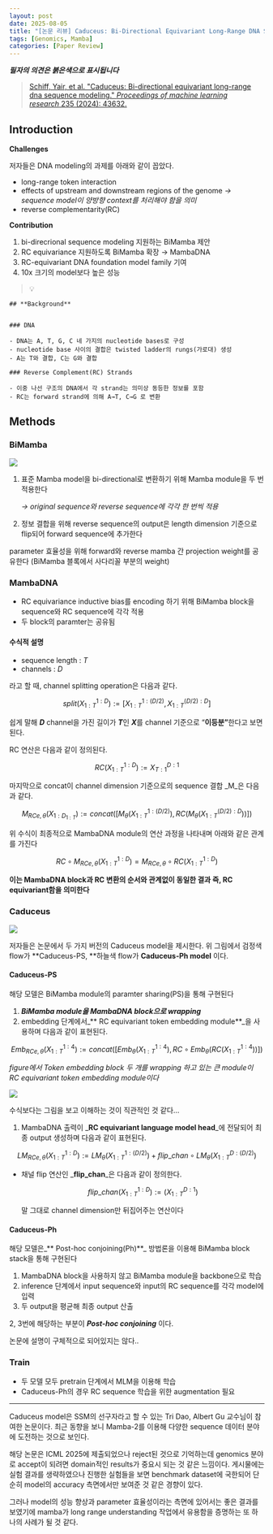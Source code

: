 ```yaml
---
layout: post
date: 2025-08-05
title: "[논문 리뷰] Caduceus: Bi-Directional Equivariant Long-Range DNA Sequence Modeling"
tags: [Genomics, Mamba]
categories: [Paper Review]
---
```


<span class="notion-red">_**필자의 의견은 붉은색으로 표시됩니다**_</span>


> [Schiff, Yair, et al. "Caduceus: Bi-directional equivariant long-range dna sequence modeling." ](https://pmc.ncbi.nlm.nih.gov/articles/PMC12189541/)[_Proceedings of machine learning research_](https://pmc.ncbi.nlm.nih.gov/articles/PMC12189541/)[ 235 (2024): 43632.](https://pmc.ncbi.nlm.nih.gov/articles/PMC12189541/)



## Introduction


**Challenges**


저자들은 DNA modeling의 과제를 아래와 같이 꼽았다.

- long-range token interaction
- effects of upstream and downstream regions of the genome 
_→ sequence model이 양방향 context를 처리해야 함을 의미_
- reverse complementarity(RC)

**Contribution**

1. bi-direcrional sequence modeling 지원하는 BiMamba 제안
1. RC equivariance 지원하도록 BiMamba 확장 → MambaDNA
1. RC-equivariant DNA foundation model family 기여
1. 10x 크기의 model보다 높은 성능

> 💡 


	## **Background**


	### DNA

	- DNA는 A, T, G, C 네 가지의 nucleotide bases로 구성
	- nucleotide base 사이의 결합은 twisted ladder의 rungs(가로대) 생성
	- A는 T와 결합, C는 G와 결합

	### Reverse Complement(RC) Strands

	- 이중 나선 구조의 DNA에서 각 strand는 의미상 동등한 정보를 포함
	- RC는 forward strand에 의해 A→T, C→G 로 변환


## Methods



### BiMamba


![](https://prod-files-secure.s3.us-west-2.amazonaws.com/542b861c-36a8-4051-84e5-8804b6728dba/2c247d59-7815-4980-99f0-8f0d21f445a7/image.png?X-Amz-Algorithm=AWS4-HMAC-SHA256&X-Amz-Content-Sha256=UNSIGNED-PAYLOAD&X-Amz-Credential=ASIAZI2LB4666PDB3ZIR%2F20250817%2Fus-west-2%2Fs3%2Faws4_request&X-Amz-Date=20250817T121406Z&X-Amz-Expires=3600&X-Amz-Security-Token=IQoJb3JpZ2luX2VjEEEaCXVzLXdlc3QtMiJGMEQCIAcRHv83uhtL1EPjVLHADlc%2Bw5DSMHdkPQLw7Og8QZMtAiAZ2N9z5AD61h4tLtuc3K%2BbRLNVfOiQ8PAEf%2FlVtgeIuiqIBAiK%2F%2F%2F%2F%2F%2F%2F%2F%2F%2F8BEAAaDDYzNzQyMzE4MzgwNSIM42B%2FU92%2FXiDAWvSSKtwDq7I111ocZWNR07PiFX231XV%2FC7kNX%2F1lMjsVJv7LQbpKGWmx4CJG%2BsDMhc%2FpUieM2uWCJgMi%2FprsmdcbVfxDdZvH9psJ2yTg7E53t3TiP38LDeTJmWpexv8IH9xdZuqEYzb37jJWzLPvecckckpKIxUAFFsUFOAbrMze%2B4%2FwvLz68Br8M%2Fpq4FjAlYnyaIL4fqZeE5Gj34CANIj9TSnIZiUIznr6OjQYtEXmOE4z6roVNY7%2FW%2BSGObtP8C45ZV8mfrNp0HM1YK3Is%2FlmOv6UhftYoKEtO%2FHJPcSdbuDKaAKDv%2FNY3N%2BfPQw%2BE7gpjYxAcOP7mNhs3uBocLzOOiVeYgS70BScTfwLgvzBh%2FffIgtC88YGv%2Bw0Ahe2Ty1NO12wVYowuGYGVmKKm9uggnVypqEexQTLU6x5sezFEMtvvHH8LRSw8f%2Ft1MD9OIp5TlcB0acm6Xl1aBeO4qAlW6g10YjTh%2FQcfmSC%2ByBdq0LsInrj3M%2Br5%2FitBY0bmtChejBvwTjrZu3rQU3fHubJBTkI6h24578GadRSbnXvOYkcbqIyxWDU%2FWJUTkuKw0Hzy6pjiiG95rDHp4CUHDDtwVXIq86iXqyhsym7%2Fe1fmPHJDu%2BNgwI5q1Fa56wYTj4w2rOGxQY6pgFptWdjlCXCqUorxheW5IlDr%2BUKzsEt0VfRe2YLxDuSlYXCRg%2FDcz8kHprkON%2BKZuuGwG5vbXvP4F3dszLpNXA8zyEKuqL9MyjRnI7%2FLLHzcXOIFA2yMQwV7IOHlV5jujLx9CIJIDpvD0FvA5M2hiIouCQbxZN8FKig5pKqrJqnzPMzoZSRr9pzm%2Fbjz6mMVs2URuW%2BXSAahXnVtdjG9QusZgXjsCDU&X-Amz-Signature=bcda359b49b640a1ea61f292360e6c0d80210866f088f5575460ae2bfc2ca006&X-Amz-SignedHeaders=host&x-amz-checksum-mode=ENABLED&x-id=GetObject)

1. 표준 Mamba model을 bi-directional로 변환하기 위해 Mamba module을 두 번 적용한다

	_→ original sequence와 reverse sequence에 각각 한 번씩 적용_

1. 정보 결합을 위해 reverse sequence의 output은 length dimension 기준으로 flip되어 forward sequence에 추가한다

parameter 효율성을 위해 forward와 reverse mamba 간 projection weight를 공유한다 (BiMamba 블록에서 사다리꼴 부분의 weight)



### MambaDNA

- RC equivariance inductive bias를 encoding 하기 위해 BiMamba block을 sequence와 RC sequence에 각각 적용
- 두 block의 paramter는 공유됨


#### 수식적 설명

- sequence length : _T_
- channels : _D_

라고 할 때,  channel splitting operation은 다음과 같다.


$$
split(X^{1:D}_{1:T}):=[X^{1:(D/2)}_{1:T},X^{(D/2):D}_{1:T}]
$$


<span class="notion-red">쉽게 말해 </span><span class="notion-red">_**D**_</span><span class="notion-red"> channel을 가진 길이가 </span><span class="notion-red">_**T**_</span><span class="notion-red">인 </span><span class="notion-red">_**X**_</span><span class="notion-red">를 channel 기준으로 “</span><span class="notion-red">**이등분”**</span><span class="notion-red">한다고 보면 된다.</span>


RC 연산은 다음과 같이 정의된다.


$$
RC(X^{1:D}_{1:T}):=X^{D:1}_{T:1}
$$


마지막으로 concat이 channel dimension 기준으로의 sequence 결합 _M_은 다음과 같다.


$$
M_{RCe,\theta}(X_{1:D_{1:T}}):=concat([M_{\theta}(X^{1:(D/2)}_{1:T}),RC(M_{\theta}(X^{(D/2):D}_{1:T}))])
$$


위 수식이 최종적으로 MambaDNA module의 연산 과정을 나타내며 아래와 같은 관계를 가진다


$$
RC\circ M_{RCe,\theta}(X^{1:D}_{1:T}) = M_{RCe,\theta} \circ RC(X^{1:D}_{1:T})
$$


**이는 MambaDNA block과 RC 변환의 순서와 관계없이 동일한 결과 즉, RC equivariant함을 의미한다**



### Caduceus


![](https://prod-files-secure.s3.us-west-2.amazonaws.com/542b861c-36a8-4051-84e5-8804b6728dba/f94a60d7-8145-473b-aef9-7c68d3ec604a/image.png?X-Amz-Algorithm=AWS4-HMAC-SHA256&X-Amz-Content-Sha256=UNSIGNED-PAYLOAD&X-Amz-Credential=ASIAZI2LB4666PDB3ZIR%2F20250817%2Fus-west-2%2Fs3%2Faws4_request&X-Amz-Date=20250817T121407Z&X-Amz-Expires=3600&X-Amz-Security-Token=IQoJb3JpZ2luX2VjEEEaCXVzLXdlc3QtMiJGMEQCIAcRHv83uhtL1EPjVLHADlc%2Bw5DSMHdkPQLw7Og8QZMtAiAZ2N9z5AD61h4tLtuc3K%2BbRLNVfOiQ8PAEf%2FlVtgeIuiqIBAiK%2F%2F%2F%2F%2F%2F%2F%2F%2F%2F8BEAAaDDYzNzQyMzE4MzgwNSIM42B%2FU92%2FXiDAWvSSKtwDq7I111ocZWNR07PiFX231XV%2FC7kNX%2F1lMjsVJv7LQbpKGWmx4CJG%2BsDMhc%2FpUieM2uWCJgMi%2FprsmdcbVfxDdZvH9psJ2yTg7E53t3TiP38LDeTJmWpexv8IH9xdZuqEYzb37jJWzLPvecckckpKIxUAFFsUFOAbrMze%2B4%2FwvLz68Br8M%2Fpq4FjAlYnyaIL4fqZeE5Gj34CANIj9TSnIZiUIznr6OjQYtEXmOE4z6roVNY7%2FW%2BSGObtP8C45ZV8mfrNp0HM1YK3Is%2FlmOv6UhftYoKEtO%2FHJPcSdbuDKaAKDv%2FNY3N%2BfPQw%2BE7gpjYxAcOP7mNhs3uBocLzOOiVeYgS70BScTfwLgvzBh%2FffIgtC88YGv%2Bw0Ahe2Ty1NO12wVYowuGYGVmKKm9uggnVypqEexQTLU6x5sezFEMtvvHH8LRSw8f%2Ft1MD9OIp5TlcB0acm6Xl1aBeO4qAlW6g10YjTh%2FQcfmSC%2ByBdq0LsInrj3M%2Br5%2FitBY0bmtChejBvwTjrZu3rQU3fHubJBTkI6h24578GadRSbnXvOYkcbqIyxWDU%2FWJUTkuKw0Hzy6pjiiG95rDHp4CUHDDtwVXIq86iXqyhsym7%2Fe1fmPHJDu%2BNgwI5q1Fa56wYTj4w2rOGxQY6pgFptWdjlCXCqUorxheW5IlDr%2BUKzsEt0VfRe2YLxDuSlYXCRg%2FDcz8kHprkON%2BKZuuGwG5vbXvP4F3dszLpNXA8zyEKuqL9MyjRnI7%2FLLHzcXOIFA2yMQwV7IOHlV5jujLx9CIJIDpvD0FvA5M2hiIouCQbxZN8FKig5pKqrJqnzPMzoZSRr9pzm%2Fbjz6mMVs2URuW%2BXSAahXnVtdjG9QusZgXjsCDU&X-Amz-Signature=af84c15a108513ae00969d3ea00d3a628c64af8854c38ecfd15227af94bda0e6&X-Amz-SignedHeaders=host&x-amz-checksum-mode=ENABLED&x-id=GetObject)


저자들은 논문에서 두 가지 버전의 Caduceus model을 제시한다. 위 그림에서 검정색 flow가 **Caduceus-PS, **하늘색 flow가 **Caduceus-Ph model** 이다.



#### Caduceus-PS


해당 모델은 BiMamba module의 paramter sharing(PS)을 통해 구현된다

1. _**BiMamba module을 MambaDNA block으로 wrapping**_
1. embedding 단계에서_** RC equivariant token embedding module**_을 사용하며 다음과 같이 표현된다.

$$
Emb_{RCe,\theta}(X^{1:4}_{1:T}):=concat([Emb_{\theta}(X^{1:4}_{1:T}),RC \circ Emb_{\theta}(RC(X^{1:4}_{1:T}))])
$$


_figure에서 Token embedding block 두 개를 wrapping 하고 있는 큰 module이 RC equivariant token embedding module이다_


![](https://prod-files-secure.s3.us-west-2.amazonaws.com/542b861c-36a8-4051-84e5-8804b6728dba/b175e4da-71eb-4e91-8c23-a06dabe673c9/image.png?X-Amz-Algorithm=AWS4-HMAC-SHA256&X-Amz-Content-Sha256=UNSIGNED-PAYLOAD&X-Amz-Credential=ASIAZI2LB4666PDB3ZIR%2F20250817%2Fus-west-2%2Fs3%2Faws4_request&X-Amz-Date=20250817T121407Z&X-Amz-Expires=3600&X-Amz-Security-Token=IQoJb3JpZ2luX2VjEEEaCXVzLXdlc3QtMiJGMEQCIAcRHv83uhtL1EPjVLHADlc%2Bw5DSMHdkPQLw7Og8QZMtAiAZ2N9z5AD61h4tLtuc3K%2BbRLNVfOiQ8PAEf%2FlVtgeIuiqIBAiK%2F%2F%2F%2F%2F%2F%2F%2F%2F%2F8BEAAaDDYzNzQyMzE4MzgwNSIM42B%2FU92%2FXiDAWvSSKtwDq7I111ocZWNR07PiFX231XV%2FC7kNX%2F1lMjsVJv7LQbpKGWmx4CJG%2BsDMhc%2FpUieM2uWCJgMi%2FprsmdcbVfxDdZvH9psJ2yTg7E53t3TiP38LDeTJmWpexv8IH9xdZuqEYzb37jJWzLPvecckckpKIxUAFFsUFOAbrMze%2B4%2FwvLz68Br8M%2Fpq4FjAlYnyaIL4fqZeE5Gj34CANIj9TSnIZiUIznr6OjQYtEXmOE4z6roVNY7%2FW%2BSGObtP8C45ZV8mfrNp0HM1YK3Is%2FlmOv6UhftYoKEtO%2FHJPcSdbuDKaAKDv%2FNY3N%2BfPQw%2BE7gpjYxAcOP7mNhs3uBocLzOOiVeYgS70BScTfwLgvzBh%2FffIgtC88YGv%2Bw0Ahe2Ty1NO12wVYowuGYGVmKKm9uggnVypqEexQTLU6x5sezFEMtvvHH8LRSw8f%2Ft1MD9OIp5TlcB0acm6Xl1aBeO4qAlW6g10YjTh%2FQcfmSC%2ByBdq0LsInrj3M%2Br5%2FitBY0bmtChejBvwTjrZu3rQU3fHubJBTkI6h24578GadRSbnXvOYkcbqIyxWDU%2FWJUTkuKw0Hzy6pjiiG95rDHp4CUHDDtwVXIq86iXqyhsym7%2Fe1fmPHJDu%2BNgwI5q1Fa56wYTj4w2rOGxQY6pgFptWdjlCXCqUorxheW5IlDr%2BUKzsEt0VfRe2YLxDuSlYXCRg%2FDcz8kHprkON%2BKZuuGwG5vbXvP4F3dszLpNXA8zyEKuqL9MyjRnI7%2FLLHzcXOIFA2yMQwV7IOHlV5jujLx9CIJIDpvD0FvA5M2hiIouCQbxZN8FKig5pKqrJqnzPMzoZSRr9pzm%2Fbjz6mMVs2URuW%2BXSAahXnVtdjG9QusZgXjsCDU&X-Amz-Signature=092f8a3844aa222507875d41e7aabe7e3dd9b142f2b64d1d1cb2dfa0ee8e12bf&X-Amz-SignedHeaders=host&x-amz-checksum-mode=ENABLED&x-id=GetObject)


<span class="notion-red">수식보다는 그림을 보고 이해하는 것이 직관적인 것 같다…</span>

1. MambaDNA 출력이 _**RC equivariant language model head**_에 전달되어 최종 output 생성하며 다음과 같이 표현된다.

$$
LM_{RCe,\theta}(X^{1:D}_{1:T}):= LM_{\theta}(X^{1:(D/2)}_{1:T})+flip\_chan\circ LM_{\theta}(X^{D:(D/2)}_{1:T})
$$

- 채널 flip 연산인 _**flip\_chan**_은 다음과 같이 정의한다.

	$$
	flip\_chan(X^{1:D}_{1:T}):=(X^{D:1}_{1:T})
	$$


	말 그대로 channel dimension만 뒤집어주는 연산이다



#### Caduceus-Ph


해당 모델은_** Post-hoc conjoining(Ph)**_ 방법론을 이용해 BiMamba block stack을 통해 구현된다

1. MambaDNA block을 사용하지 않고 BiMamba module을 backbone으로 학습
1. inference 단계에서 input sequence와 input의 RC sequence를 각각 model에 입력
1. 두 output을 평균해 최종 output 산출

2, 3번에 해당하는 부분이 _**Post-hoc conjoining**_ 이다.


<span class="notion-red">논문에 설명이 구체적으로 되어있지는 않다..</span>



### Train

- 두 모델 모두 pretrain 단계에서 MLM을 이용해 학습
- Caduceus-Ph의 경우 RC sequence 학습을 위한 augmentation 필요

---


<span class="notion-red">Caduceus model은 SSM의 선구자라고 할 수 있는 Tri Dao, Albert Gu 교수님이 참여한 논문이다. 최근 동향을 보니 Mamba-2를 이용해 다양한 sequence 데이터 분야에 도전하는 것으로 보인다.</span>


<span class="notion-red">해당 논문은 ICML 2025에 제출되었으나 reject된 것으로 기억하는데 genomics 분야로 accept이 되려면 domain적인 results가 중요시 되는 것 같은 느낌이다. 게시물에는 실험 결과를 생략하였으나 진행한 실험들을 보면 benchmark dataset에 국한되어 단순히 model의 accuracy 측면에서만 보여준 것 같은 경향이 있다.</span>


<span class="notion-red">그러나 model의 성능 향상과 parameter 효율성이라는 측면에 있어서는 좋은 결과를 보였기에 mamba가 long range understanding 작업에서 유용함을 증명하는 또 하나의 사례가 될 것 같다.</span>

